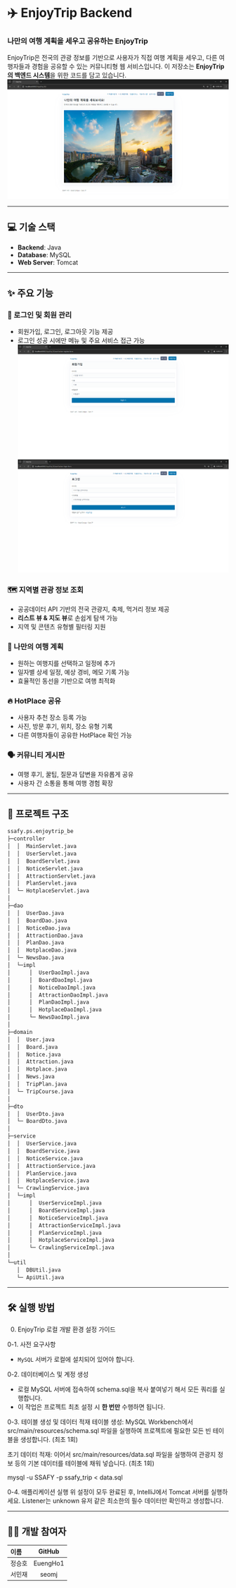 # ✈️ EnjoyTrip Backend

### 나만의 여행 계획을 세우고 공유하는 **EnjoyTrip**

EnjoyTrip은 전국의 관광 정보를 기반으로 사용자가 직접 여행 계획을 세우고, 다른 여행자들과 경험을 공유할 수 있는 커뮤니티형 웹 서비스입니다. 이 저장소는 **EnjoyTrip의 백엔드 시스템**을 위한 코드를 담고 있습니다.
![image](./images/index.png)

---

## 💻 기술 스택

- **Backend**: Java
- **Database**: MySQL
- **Web Server**: Tomcat

---

## ✨ 주요 기능

### 🔐 로그인 및 회원 관리
- 회원가입, 로그인, 로그아웃 기능 제공
- 로그인 성공 시에만 메뉴 및 주요 서비스 접근 가능
![image](./images/join.png)
![image](./images/login.png)

### 🗺️ 지역별 관광 정보 조회
- 공공데이터 API 기반의 전국 관광지, 축제, 먹거리 정보 제공  
- **리스트 뷰 & 지도 뷰**로 손쉽게 탐색 가능  
- 지역 및 콘텐츠 유형별 필터링 지원  


### 📅 나만의 여행 계획
- 원하는 여행지를 선택하고 일정에 추가  
- 일자별 상세 일정, 예상 경비, 메모 기록 가능  
- 효율적인 동선을 기반으로 여행 최적화  


### 🔥 HotPlace 공유
- 사용자 추천 장소 등록 가능  
- 사진, 방문 후기, 위치, 장소 유형 기록  
- 다른 여행자들이 공유한 HotPlace 확인 가능  


### 🗣️ 커뮤니티 게시판
- 여행 후기, 꿀팁, 질문과 답변을 자유롭게 공유  
- 사용자 간 소통을 통해 여행 경험 확장  

---

## 📂 프로젝트 구조

```bash
ssafy.ps.enjoytrip_be
├─controller
│  │  MainServlet.java
│  │  UserServlet.java
│  │  BoardServlet.java
│  │  NoticeServlet.java
│  │  AttractionServlet.java
│  │  PlanServlet.java
│  └─ HotplaceServlet.java
│
├─dao
│  │  UserDao.java
│  │  BoardDao.java
│  │  NoticeDao.java
│  │  AttractionDao.java
│  │  PlanDao.java
│  │  HotplaceDao.java
│  └─ NewsDao.java
│  └─impl
│      │  UserDaoImpl.java
│      │  BoardDaoImpl.java
│      │  NoticeDaoImpl.java
│      │  AttractionDaoImpl.java
│      │  PlanDaoImpl.java
│      │  HotplaceDaoImpl.java
│      └─ NewsDaoImpl.java
│
├─domain
│  │  User.java
│  │  Board.java
│  │  Notice.java
│  │  Attraction.java
│  │  Hotplace.java
│  │  News.java
│  │  TripPlan.java
│  └─ TripCourse.java
│
├─dto
│  │  UserDto.java
│  └─ BoardDto.java
│
├─service
│  │  UserService.java
│  │  BoardService.java
│  │  NoticeService.java
│  │  AttractionService.java
│  │  PlanService.java
│  │  HotplaceService.java
│  └─ CrawlingService.java
│  └─impl
│      │  UserServiceImpl.java
│      │  BoardServiceImpl.java
│      │  NoticeServiceImpl.java
│      │  AttractionServiceImpl.java
│      │  PlanServiceImpl.java
│      │  HotplaceServiceImpl.java
│      └─ CrawlingServiceImpl.java
│
└─util
   │  DBUtil.java
   └─ ApiUtil.java

```

---

## 🛠️ 실행 방법

0. EnjoyTrip 로컬 개발 환경 설정 가이드

0-1. 사전 요구사항
- `MySQL` 서버가 로컬에 설치되어 있어야 합니다.

0-2. 데이터베이스 및 계정 생성
- 로컬 MySQL 서버에 접속하여 schema.sql을 복사 붙여넣기 해서 모든 쿼리를 실행합니다.
- 이 작업은 프로젝트 최초 설정 시 **한 번만** 수행하면 됩니다.

0-3. 테이블 생성 및 데이터 적재
테이블 생성: MySQL Workbench에서 src/main/resources/schema.sql 파일을 실행하여 프로젝트에 필요한 모든 빈 테이블을 생성합니다. (최초 1회)

초기 데이터 적재: 이어서 src/main/resources/data.sql 파일을 실행하여 관광지 정보 등의 기본 데이터를 테이블에 채워 넣습니다. (최초 1회)

mysql -u SSAFY -p ssafy_trip < data.sql

0-4. 애플리케이션 실행
위 설정이 모두 완료된 후, IntelliJ에서 Tomcat 서버를 실행하세요. Listener는 unknown 유저 같은 최소한의 필수 데이터만 확인하고 생성합니다.

---

## 🧑‍💻 개발 참여자

| 이름   |  GitHub  |
|:-----|:--------:|
| 정승호  | EuengHo1 |
| 서민재  |  seomj   |
